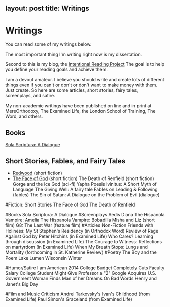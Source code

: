 layout: post
title: Writings
---

# Writings #

You can read some of my writings below. 
 
The most important thing I'm writing right now is my dissertation. 

Second to this is my blog, the [Intentional Reading Project](http://www.readingintentionally.com/)  The goal is to help you define your reading goals and achieve them. 
 
I am a devout amateur. I believe you should write and create lots of different things even if you can't or don't or don't want to make money with them. Just create. So here are some articles, short stories, fairy tales, screenplays, and satire. 
 
My non-academic writings have been published on line and in print at MereOrthodoxy, The Examined Life, the London School of Training, The Word, and others. 


## Books
[Sola Scriptura: A Dialogue](http://www.amazon.com/Sola-Scriptura-Dialogue-Keith-Buhler-ebook/dp/B009N27L12/ref=sr_1_9?ie=UTF8&qid=1401301911&sr=8-9&keywords=sola+scriptura)
 
## Short Stories, Fables, and Fairy Tales ##

* [Redwood](https://drive.google.com/file/d/0B0CYQDZ8AWu8WVctVV9Oak1DcU0/view) (short fiction)
* [The Face of God](https://docs.google.com/document/d/1TQkpG_2A_wPZ_OxhGfQP8L1r1h81c8m1JT0Hobhvg2Q/edit) (short fiction)
The Death of Renfield (short fiction)​
Gorge and the Ice God (sci-fi)
Yapha Poesis Ivinitus: A Short Myth of Language​
The Giving Well: A fairy tale
Fables on Leading & Following  (fables) 
The Sin of Satan: A Dialogue on the Problem of Evil (dialogue)

#Fiction: Short Stories
The Face of God 
The Death of Renfield

#Books
Sola Scriptura: A Dialogue
#Screenplays
Aedis Diana
The Hispanola Vampire: Amelia
The Hispanola Vampire: Bobadilla
Misha and Liz (short film)
G8: The Last War (feature film)
#Articles Non-Fiction
Friends with Holiness: My St Stephen's Residency (in Orthodox Word)
Review of Rage Against God by Peter Hitchins (in Examined Life)
Who Cares? Learning through discussion (in Examined Life)
The Courage to Witness: Reflections on martyrdom (in Examined Life)
When My Breath Stops: Lungs and Mortality (forthcoming in St. Katherine Review)
#Poetry
The Boy and the Poem
Lake Lumen
Wisconsin Winter
 
#Humor/Satire
I am American
2014 College Budget Completely Cuts Faculty Salary
College Student Might Give Professor a "2" 
Google Acquires U.S. Government
Woman Finds Man of her Dreams
On Bad Words
Henry and Janet's Big Day
 
#Film and Music Criticism
Andrei Tarkovsky's Ivan's Childhood (from Examined Life)
Paul Simon's Graceland (from Examined Life)
